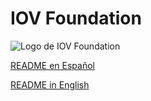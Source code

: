 # IOV Foundation
![Logo de IOV Foundation](https://iovf.org/logo/iovf-logo-white.jpg)

[README en Español](README_ES.md)

[README in English](README_EN.md)
